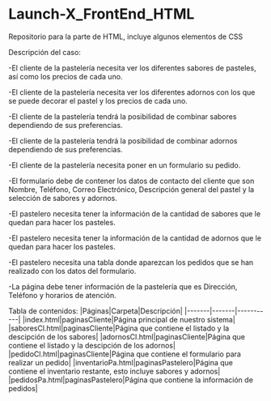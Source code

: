 # Launch-X_FrontEnd_HTML
Repositorio para la parte de HTML, incluye algunos elementos de CSS 

Descripción del caso:

-El cliente de la pastelería necesita ver los diferentes sabores de pasteles, así como los precios de cada uno.

-El cliente de la pastelería necesita ver los diferentes adornos con los que se puede decorar el pastel y los precios de cada uno.

-El cliente de la pastelería tendrá la posibilidad de combinar sabores dependiendo de sus preferencias.

-El cliente de la pastelería tendrá la posibilidad de combinar adornos dependiendo de sus preferencias.

-El cliente de la pastelería necesita poner en un formulario su pedido.

-El formulario debe de contener los datos de contacto del cliente que son Nombre, Teléfono, Correo Electrónico, Descripción general del pastel y la selección de sabores y adornos.

-El pastelero necesita tener la información de la cantidad de sabores que le quedan para hacer los pasteles.

-El pastelero necesita tener la información de la cantidad de adornos que le quedan para hacer los pasteles.

-El pastelero necesita una tabla donde aparezcan los pedidos que se han realizado con los datos del formulario.

-La página debe tener información de la pastelería que es Dirección, Teléfono y horarios de atención.

Tabla de contenidos:
|Páginas|Carpeta|Descripción|
|-------|-------|-----------|
|index.html|paginasCliente|Página principal de nuestro sistema|
|saboresCl.html|paginasCliente|Página que contiene el listado y la descipción de los sabores|
|adornosCl.html|paginasCliente|Página que contiene el listado y la descipción de los adornos|
|pedidoCl.html|paginasCliente|Página que contiene el formulario para realizar un pedido|
|inventarioPa.html|paginasPastelero|Página que contiene el inventario restante, esto incluye sabores y adornos|
|pedidosPa.html|paginasPastelero|Página que contiene la información de pedidos|

